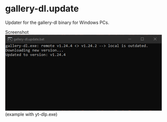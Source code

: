 # gallery-dl.update
Updater for the gallery-dl binary for Windows PCs.

Screenshot
![Screenshot of example output](/Screenshots/Screenshot.png "Updating gallery-dl.exe.")
(example with yt-dlp.exe)
